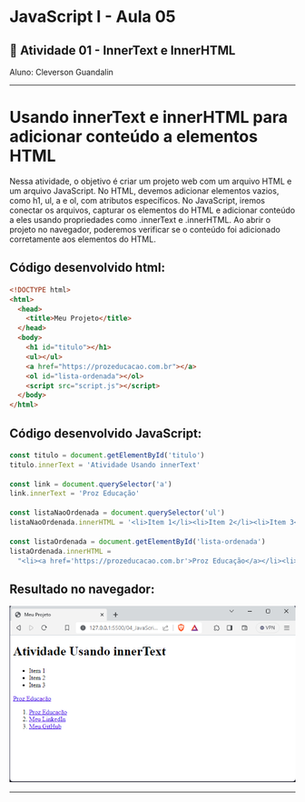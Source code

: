 # JavaScript I - Aula 05
## 📄 Atividade 01 - InnerText e InnerHTML 
Aluno: Cleverson Guandalin

---
# Usando innerText e innerHTML para adicionar conteúdo a elementos HTML

Nessa atividade, o objetivo é criar um projeto web com um arquivo HTML e um arquivo JavaScript. No HTML, devemos adicionar elementos vazios, como h1, ul, a e ol, com atributos específicos. No JavaScript, iremos conectar os arquivos, capturar os elementos do HTML e adicionar conteúdo a eles usando propriedades como .innerText e .innerHTML. Ao abrir o projeto no navegador, poderemos verificar se o conteúdo foi adicionado corretamente aos elementos do HTML.


## Código desenvolvido html:
    
```html
<!DOCTYPE html>
<html>
  <head>
    <title>Meu Projeto</title>
  </head>
  <body>
    <h1 id="titulo"></h1>
    <ul></ul>
    <a href="https://prozeducacao.com.br"></a>
    <ol id="lista-ordenada"></ol>
    <script src="script.js"></script>
  </body>
</html>
```


## Código desenvolvido JavaScript:
    
```javascript
const titulo = document.getElementById('titulo')
titulo.innerText = 'Atividade Usando innerText'

const link = document.querySelector('a')
link.innerText = 'Proz Educação'

const listaNaoOrdenada = document.querySelector('ul')
listaNaoOrdenada.innerHTML = '<li>Item 1</li><li>Item 2</li><li>Item 3</li>'

const listaOrdenada = document.getElementById('lista-ordenada')
listaOrdenada.innerHTML =
  "<li><a href='https://prozeducacao.com.br'>Proz Educação</a></li><li><a href='https://www.linkedin.com/in/cleversonguandalin/'>Meu LinkedIn</a></li><li><a href='https://github.com/CleverGnd'>Meu GitHub</a></li>"

```
## Resultado no navegador:

![Resultado no navegador](./aula05_atividade1.jpeg)




---
